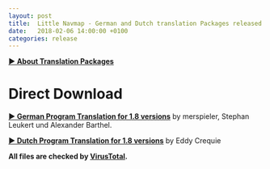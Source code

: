 ```yaml
---
layout: post
title:  Little Navmap - German and Dutch translation Packages released
date:   2018-02-06 14:00:00 +0100
categories: release
---
```


[**► About Translation Packages**](/littlenavmaptranslations.html)

# Direct Download

[**► German Program Translation for 1.8 versions**](https://github.com/albar965/littlenavmap/releases/download/v1.8.5/LittleNavmap-language-package-de-1.8.zip) by merspieler, Stephan Leukert und Alexander Barthel.

[**► Dutch Program Translation for 1.8 versions**](https://github.com/albar965/littlenavmap/releases/download/v1.8.5/LittleNavmap-language-package-nl-1.8.zip) by Eddy Crequie

**All files are checked by [VirusTotal](https://www.virustotal.com).**

